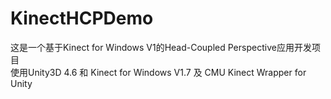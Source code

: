 # KinectHCPDemo
这是一个基于Kinect for Windows V1的Head-Coupled Perspective应用开发项目   
使用Unity3D 4.6 和 Kinect for Windows V1.7 及 CMU Kinect Wrapper for Unity   


